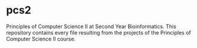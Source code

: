 # pcs2
Principles of Computer Science II at Second Year Bioinformatics.
This repository contains every file resulting from the projects of the Principles of Computer Science II course.
